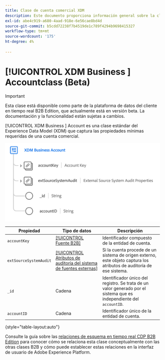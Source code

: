 ```yaml
---
title: Clase de cuenta comercial XDM
description: Este documento proporciona información general sobre la clase de cuenta empresarial XDM en el Modelo de datos de experiencia (XDM).
exl-id: abe4c919-a680-4aad-918e-6e56cae8bd4d
source-git-commit: b5cdd72238f7b4519de1c789f4294b9698415327
workflow-type: tm+mt
source-wordcount: '175'
ht-degree: 4%

---
```


# [!UICONTROL XDM Business ] Accountclass (Beta)

>[!IMPORTANT]
>
>Esta clase está disponible como parte de la plataforma de datos del cliente en tiempo real B2B Edition, que actualmente está en versión beta. La documentación y la funcionalidad están sujetas a cambios.

[!UICONTROL XDM Business ] Account es una clase estándar del Experience Data Model (XDM) que captura las propiedades mínimas requeridas de una cuenta comercial.

![](../../images/classes/b2b/business-account.png)

| Propiedad | Tipo de datos | Descripción |
| --- | --- | --- |
| `accountKey` | [[!UICONTROL Fuente B2B]](../../data-types/b2b-source.md) | Identificador compuesto de la entidad de cuenta. |
| `extSourceSystemAudit` | [[!UICONTROL Atributos de auditoría del sistema de fuentes externas]](../../data-types/external-source-system-audit-attributes.md) | Si la cuenta procede de un sistema de origen externo, este objeto captura los atributos de auditoría de ese sistema. |
| `_id` | Cadena | Identificador único del registro. Se trata de un valor generado por el sistema que es independiente del `accountID`. |
| `accountID` | Cadena | Identificador único de la entidad de cuenta. |

{style=&quot;table-layout:auto&quot;}

Consulte la guía sobre las [relaciones de esquema en tiempo real CDP B2B Edition](../../tutorials/relationship-b2b.md) para conocer cómo se relaciona esta clase conceptualmente con las otras clases B2B y cómo puede establecer estas relaciones en la interfaz de usuario de Adobe Experience Platform.
